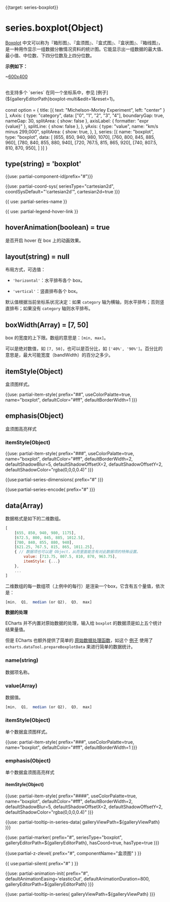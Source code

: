 
{{target: series-boxplot}}

# series.boxplot(Object)

[Boxplot](https://en.wikipedia.org/wiki/Box_plot) 中文可以称为『箱形图』、『盒须图』、『盒式图』、『盒状图』、『箱线图』，是一种用作显示一组数据分散情况资料的统计图。它能显示出一组数据的最大值、最小值、中位数、下四分位数及上四分位数。

**示例如下：**

~[600x400](${galleryViewPath}boxplot-light-velocity&edit=1&reset=1)

<br>
也支持多个 `series` 在同一个坐标系中，参见 [例子](${galleryEditorPath}boxplot-multi&edit=1&reset=1)。

<br>
<br>

<ExampleBaseOption name="boxplot" title="盒须图" title-en="Boxplot">
const option = {
     title: [{
             text: "Michelson-Morley Experiment",
             left: "center"
         }
     ],
     xAxis: {
         type: "category",
         data: ["0", "1", "2", "3", "4"],
         boundaryGap: true,
         nameGap: 30,
         splitArea: {
             show: false
         },
         axisLabel: {
             formatter: "expr {value}"
         },
         splitLine: {
             show: false
         },
     },
     yAxis: {
         type: "value",
         name: "km/s minus 299,000",
         splitArea: {
             show: true,
         },
     },
     series: [{
         name: "boxplot",
         type: "boxplot",
         data: [
             [655, 850, 940, 980, 1070],
             [760, 800, 845, 885, 960],
             [780, 840, 855, 880, 940],
             [720, 767.5, 815, 865, 920],
             [740, 807.5, 810, 870, 950],
         ]
     }]
}
</ExampleBaseOption>

## type(string) = 'boxplot'

{{use: partial-component-id(prefix="#")}}

{{use: partial-coord-sys(
    seriesType="cartesian2d",
    coordSysDefault="'cartesian2d'",
    cartesian2d=true
)}}


{{ use: partial-series-name }}

{{ use: partial-legend-hover-link }}

## hoverAnimation(boolean) = true

是否开启 hover 在 box 上的动画效果。


## layout(string) = null

<ExampleUIControlEnum options="horizontal,vertical">

布局方式，可选值：

+ `'horizontal'`：水平排布各个 box。

+ `'vertical'`：竖直排布各个 box。

默认值根据当前坐标系状况决定：如果 `category` 轴为横轴，则水平排布；否则竖直排布；如果没有 `category` 轴则水平排布。


## boxWidth(Array) = [7, 50]

<ExampleUIControlPercentVector default="7,50" min="0" dims="min,max" />

box 的宽度的上下限。数组的意思是：`[min, max]`。

可以是绝对数值，如 `[7, 50]`，也可以是百分比，如 `['40%', '90%']`。百分比的意思是，最大可能宽度（bandWidth）的百分之多少。


## itemStyle(Object)

盒须图样式。

{{use: partial-item-style(
    prefix="##",
    useColorPalatte=true,
    name="boxplot",
    defaultColor="#fff",
    defaultBorderWidth=1
)}}

## emphasis(Object)

盒须图高亮样式

### itemStyle(Object)

{{use: partial-item-style(
    prefix="###",
    useColorPalatte=true,
    name="boxplot",
    defaultColor="#fff",
    defaultBorderWidth=2,
    defaultShadowBlur=5,
    defaultShadowOffsetX=2,
    defaultShadowOffsetY=2,
    defaultShadowColor="rgba(0,0,0,0.4)"
)}}


{{use:partial-series-dimensions(
    prefix="#"
)}}

{{use:partial-series-encode(
    prefix="#"
)}}


## data(Array)

数据格式是如下的二维数组。

```javascript
[
    [655, 850, 940, 980, 1175],
    [672.5, 800, 845, 885, 1012.5],
    [780, 840, 855, 880, 940],
    [621.25, 767.5, 815, 865, 1011.25],
    { // 数据项也可以是 Object，从而里面能含有对此数据项的特殊设置。
        value: [713.75, 807.5, 810, 870, 963.75],
        itemStyle: {...}
    },
    ...
]
```

二维数组的每一数组项（上例中的每行）是渲染一个box，它含有五个量值，依次是：

```javascript
[min,  Q1,  median (or Q2),  Q3,  max]
```

**数据的处理**

ECharts 并不内置对原始数据的处理，输入给 `boxplot` 的数据须是如上五个统计结果量值。

但是 ECharts 也额外提供了简单的 [原始数据处理函数](https://github.com/apache/incubator-echarts/tree/master/extension/dataTool)，如这个 [例子](${galleryEditorPath}boxplot-light-velocity&edit=1&reset=1) 使用了`echarts.dataTool.prepareBoxplotData` 来进行简单的数据统计。


### name(string)

数据项名称。

### value(Array)

数据值。

```javascript
[min,  Q1,  median (or Q2),  Q3,  max]
```


### itemStyle(Object)

单个数据盒须图样式。

{{use: partial-item-style(
    prefix="###",
    useColorPalatte=true,
    name="boxplot",
    defaultColor="#fff",
    defaultBorderWidth=1
)}}

### emphasis(Object)

单个数据盒须图高亮样式

#### itemStyle(Object)

{{use: partial-item-style(
    prefix="####",
    useColorPalatte=true,
    name="boxplot",
    defaultColor="#fff",
    defaultBorderWidth=2,
    defaultShadowBlur=5,
    defaultShadowOffsetX=2,
    defaultShadowOffsetY=2,
    defaultShadowColor="rgba(0,0,0,0.4)"
)}}


{{use: partial-tooltip-in-series-data(
    galleryViewPath=${galleryViewPath}
)}}


{{use: partial-marker(
    prefix="#",
    seriesType="boxplot",
    galleryEditorPath=${galleryEditorPath},
    hasCoord=true,
    hasType=true
)}}

{{use:partial-z-zlevel(
    prefix="#",
    componentName="盒须图"
) }}

{{ use:partial-silent(
    prefix="#"
) }}

{{use: partial-animation-init(
    prefix="#",
    defaultAnimationEasing='elasticOut',
    defaultAnimationDuration=800,
    galleryEditorPath=${galleryEditorPath}
)}}

{{use: partial-tooltip-in-series(
    galleryViewPath=${galleryViewPath}
)}}
